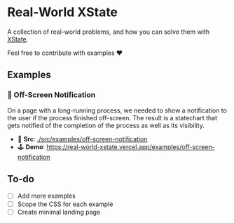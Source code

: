 # Real-World XState

A collection of real-world problems, and how you can solve them with [XState](https://xstate.js.org/).

Feel free to contribute with examples ❤️

## Examples

### 🔔 Off-Screen Notification

On a page with a long-running process, we needed to show a notification to the user if the process finished off-screen. The result is a statechart that gets notified of the completion of the process as well as its visibility.

- 🧶 **Src**: [./src/examples/off-screen-notification](./src/examples/off-screen-notification)
- 🕹️ **Demo**: https://real-world-xstate.vercel.app/examples/off-screen-notification

## To-do

- [ ] Add more examples
- [ ] Scope the CSS for each example
- [ ] Create minimal landing page
